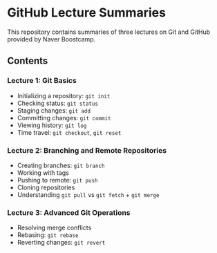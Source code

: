 # GitHub Lecture Summaries
This repository contains summaries of three lectures on Git and GitHub provided by Naver Boostcamp.

## Contents
### Lecture 1: Git Basics
- Initializing a repository: `git init`
- Checking status: `git status`
- Staging changes: `git add`
- Committing changes: `git commit`
- Viewing history: `git log`
- Time travel: `git checkout`, `git reset`

### Lecture 2: Branching and Remote Repositories
- Creating branches: `git branch`
- Working with tags
- Pushing to remote: `git push`
- Cloning repositories
- Understanding `git pull` vs `git fetch` + `git merge`

### Lecture 3: Advanced Git Operations
- Resolving merge conflicts
- Rebasing: `git rebase`
- Reverting changes: `git revert`
